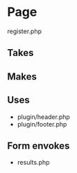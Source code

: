 # Page
register.php

## Takes

## Makes

## Uses
* plugin/header.php
* plugin/footer.php

## Form envokes
* results.php
